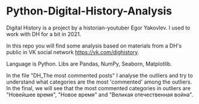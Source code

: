 # Python-Digital-History-Analysis
Digital History is a project by a historian-youtuber Egor Yakovlev. I used to work with DH for a bit in 2021.

In this repo you will find some analysis based on materials from a DH's public in VK social network https://vk.com/dighistory.

Language is Python.
Libs are Pandas, NumPy, Seaborn, Matplotlib.

In the file "DH_The most commented posts" I analyse the outliers and try to understand what categories are the most 'commented' among the outliers.
In the final, we will see that the most commented categories in outliers are "Новейшее время", "Новое время" and "Великая отечественная война".
